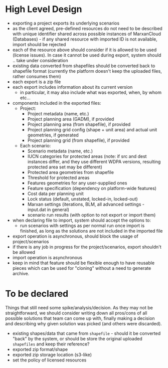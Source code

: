 # High Level Design

* exporting a project exports its underlying scenarios
* as the client agreed, pre-defined resources do not need to be described 
  with unique identifier shared across possible instances of MarxanCloud 
  (Databases) - if any shared resource with imported ID is not available, 
  import should be rejected
* each of the resource above should consider if it is allowed to be used 
  (license issues). In case it cannot be used during export, system should ..
  take under consideration
* existing data converted from shapefiles should be converted back to 
  shapefile format (currently the platform doesn't keep the uploaded files, 
  rather consumes them)
* each export is a zip file
* each export includes information about its current version
  * in particular, it may also include what was exported, when, by whom etc...
* components included in the exported files:
  * Project:
    * Project metadata (name, etc.)
    * Project planning area (GADM), if provided
    * Project planning area (from shapefile), if provided
    * Project planning grid config (shape + unit area) and actual unit geometries, if generated
    * Project planning grid (from shapefile), if provided
  * Each scenario:
    * Scenario metadata (name, etc.)
    * IUCN categories for protected areas (note: if src and dest instances differ, and they use different WDPA versions, resulting protected area set may be different)
    * Protected area geometries from shapefile
    * Threshold for protected areas
    * Features geometries for any user-supplied ones
    * Feature specification (dependency on platform-wide features)
    * Cost data per planning unit
    * Lock status (default, unstated, locked-in, locked-out)
    * Marxan settings (iterations, BLM, all advanced settings - input.dat in 
      general)
    * scenario run results (with option to not export or import them)
* when declaring file to import, system should accept the options to:
  * run scenarios with settings as per normal run once import is finished, 
    as long as the solutions are not included in the imported file 
* export operation is asynchronous, should block the usage of project/scenarios
* if there is any job in progress for the project/scenarios, export 
  shouldn't be allowed
* import operation is asynchronous
* keep in mind that feature should be flexible enough to have reusable 
  pieces which can be used for "cloning" without a need to generate archive.

# To be declared 

Things that still need some spike/analysis/decision. As they may not be 
straightforward, we should consider writing down all pros/cons of all 
possible solutions that team can come up with, finally making a decision and 
describing why given solution was picked (and others were discarded).

* existing shapes/data that came from `shapefile` - should it be converted 
  "back" by the system, or should be store the original uploaded 
  `shapefiles` and keep their reference?
* exported zip format/shape
* exported zip storage location (s3-like)
* set the policy of licensed resources

